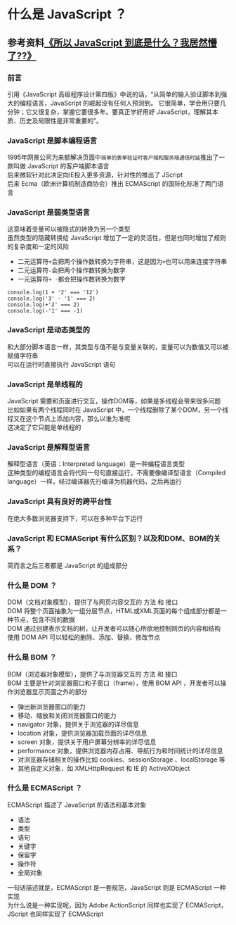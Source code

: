 # 什么是 JavaScript ？
## 参考资料[《所以 JavaScript 到底是什么？我居然懵了??》](https://segmentfault.com/a/1190000037516367 "所以 JavaScript 到底是什么？我居然懵了??")

### 前言
引用《JavaScript 高级程序设计第四版》中说的话，“从简单的输入验证脚本到强大的编程语言，JavaScript 的崛起没有任何人预测到。
它很简单，学会用只要几分钟；它又很复杂，掌握它要很多年。要真正学好用好 JavaScript，理解其本质、历史及局限性是非常重要的”。

### JavaScript 是脚本编程语言
1995年网景公司为来额解决页面中`简单的表单验证时客户端和服务端通信时延`推出了一款叫做 JavaScript 的客户端脚本语言  
后来微软针对此决定向IE投入更多资源，针对性的推出了 JScript  
后来 Ecma（欧洲计算机制造商协会）推出 ECMAScript 的国际化标准了两门语言

### JavaScript 是弱类型语言
这意味着变量可以被隐式的转换为另一个类型  
虽然类型的隐藏转换给 JavaScript 增加了一定的灵活性，但是也同时增加了规则的复杂度和一定的风险  
+ 二元运算符`+`会把两个操作数转换为字符串，这是因为`+`也可以用来连接字符串  
+ 二元运算符`-`会把两个操作数转换为数字  
+ 一元运算符`+ -`都会把操作数转换为数字 

```
console.log(1 + '2' === '12')
console.log('3' - '1' === 2)
console.log(+'2' === 2)
console.log(-'1' === -1)
```

### JavaScript 是动态类型的
和大部分脚本语言一样，其类型与值不是与变量关联的，变量可以为数值又可以被赋值字符串  
可以在运行时直接执行 JavaScript 语句

### JavaScript 是单线程的
JavaScript 需要和页面进行交互，操作DOM等，如果是多线程会带来很多问题  
比如如果有两个线程同时在 JavaScript 中，一个线程删除了某个DOM，另一个线程又在这个节点上添加内容，那么以谁为准呢  
这决定了它只能是单线程的

### JavaScript 是解释型语言
解释型语言（英语：Interpreted language）是一种编程语言类型  
这种类型的编程语言会将代码一句句直接运行，不需要像编译型语言（Compiled language）一样，经过编译器先行编译为机器代码，之后再运行

### JavaScript 具有良好的跨平台性
在绝大多数浏览器支持下，可以在多种平台下运行

### JavaScript 和 ECMAScript 有什么区别？以及和DOM、BOM的关系？
简而言之后三者都是 JavaScript 的组成部分  

### 什么是 DOM ？
DOM（文档对象模型），提供了与网页内容交互的 方法 和 接口  
DOM 将整个页面抽象为一组分层节点，HTML或XML页面的每个组成部分都是一种节点，包含不同的数据  
DOM 通过创建表示文档的树，让开发者可以随心所欲地控制网页的内容和结构  
使用 DOM API 可以轻松的删除、添加、替换、修改节点  

### 什么是 BOM ？
BOM（浏览器对象模型），提供了与浏览器交互的 方法 和 接口  
BOM 主要是针对浏览器窗口和子窗口（frame），使用 BOM API ，开发者可以操作浏览器显示页面之外的部分  
+ 弹出新浏览器窗口的能力
+ 移动、缩放和关闭浏览器窗口的能力
+ navigator 对象，提供关于浏览器的详尽信息
+ location 对象，提供浏览器加载页面的详尽信息
+ screen 对象，提供关于用户屏幕分辨率的详尽信息
+ performance 对象，提供浏览器内存占用、导航行为和时间统计的详尽信息
+ 对浏览器存储相关的操作比如 cookies、sessionStorage 、localStorage 等
+ 其他自定义对象，如 XMLHttpRequest 和 IE 的 ActiveXObject

### 什么是 ECMAScript ？
ECMAScript 描述了 JavaScript 的语法和基本对象  
+ 语法
+ 类型
+ 语句
+ 关键字
+ 保留字
+ 操作符
+ 全局对象  

一句话描述就是，ECMAScript 是一套规范，JavaScript 则是 ECMAScript 一种实现  
为什么说是一种实现呢，因为 Adobe ActionScript 同样也实现了 ECMAScript，JScript 也同样实现了 ECMAScript